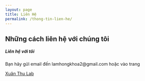```yaml
---
layout: page
title: Liên Hệ
permalink: /thong-tin-lien-he/
---    
```

<div>
    <h2>
        Những cách liên hệ với chúng tôi
    </h2>
    <div>
        <h5>Liên hệ với tôi</h5>
        <p>Bạn hãy gửi email đến  lamhongkhoa2@gmail.com hoặc vào trang </p>
        <a target="_blank" href="https://lamhongkhanh.blogspot.com">Xuân Thu Lab</a>
    </div>
</div>   
